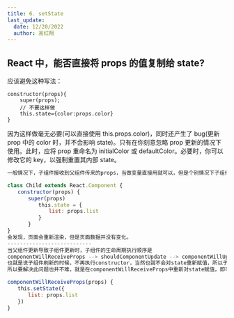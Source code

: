 ```yaml
---
title: 6. setState
last_update:
  date: 12/20/2022
  author: 高红翔
---
```


## React 中，能否直接将 props 的值复制给 state?

应该避免这种写法：

```
constructor(props){
    super(props);
    // 不要这样做
    this.state={color:props.color}
}
```

因为这样做毫无必要(可以直接使用 this.props.color)，同时还产生了 bug(更新 prop 中的 color 时，并不会影响 state)。只有在你刻意忽略 prop 更新的情况下使用。此时，应将 prop 重命名为 initialColor 或 defaultColor。必要时，你可以修改它的 key，以强制重置其内部 state。

```jsx
一般情况下，子组件接收到父组件传来的props，当做变量直接用就可以，但是个别情况下子组件需要将props赋值给state。一开始，按照常规写法

class Child extends React.Component {
　　constructor(props) {
　　　　super(props)
　　　　　　this.state = {
　　　　　　　　list: props.list
　　　　　　}
　　　　}
}
会发现，页面会重新渲染，但是页面数据并没有变化。
---------------------------
当父组件更新导致子组件更新时，子组件的生命周期执行顺序是
componentWillReceiveProps --> shouldComponentUpdate --> componentWillUpdate --> render --> componentDidUpdate
也就是说子组件刷新的时候，不再执行constructor，当然也就不会对state重新赋值，所以子组件虽然执行了render，但是渲染数据不变。
所以要解决此问题也并不难，就是在componentWillReceiveProps中重新对state赋值，即可。

componentWillReceiveProps(props) {
　　this.setState({
　　　　list: props.list
　　})
}
```
